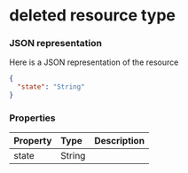 # deleted resource type



### JSON representation

Here is a JSON representation of the resource

```json
{
  "state": "String"
}

```
### Properties
| Property	   | Type	|Description|
|:---------------|:--------|:----------|
|state|String||

<!-- uuid: ec518dbe-5a19-4601-8140-33ca60c4e5b7
2015-10-09 17:14:36 UTC -->